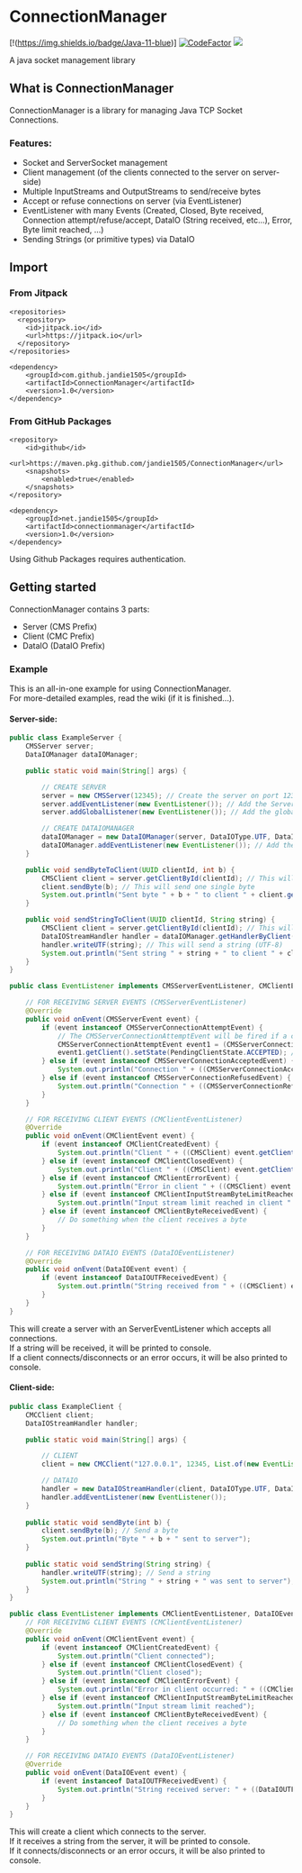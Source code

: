 # ConnectionManager

[!(https://img.shields.io/badge/Java-11-blue)]
[![CodeFactor](https://www.codefactor.io/repository/github/jandie1505/connectionmanager/badge)](https://www.codefactor.io/repository/github/jandie1505/connectionmanager)
[![](https://jitpack.io/v/jandie1505/ConnectionManager.svg)](https://jitpack.io/#jandie1505/ConnectionManager)
  
A java socket management library

## What is ConnectionManager

ConnectionManager is a library for managing Java TCP Socket Connections.  

### Features:  
- Socket and ServerSocket management
- Client management (of the clients connected to the server on server-side)
- Multiple InputStreams and OutputStreams to send/receive bytes
- Accept or refuse connections on server (via EventListener)
- EventListener with many Events (Created, Closed, Byte received, Connection attempt/refuse/accept, DataIO (String received, etc...), Error, Byte limit reached, ...)
- Sending Strings (or primitive types) via DataIO

## Import

### From Jitpack
```
<repositories>
  <repository>
    <id>jitpack.io</id>
    <url>https://jitpack.io</url>
  </repository>
</repositories>
```
```
<dependency>
    <groupId>com.github.jandie1505</groupId>
    <artifactId>ConnectionManager</artifactId>
    <version>1.0</version>
</dependency>
```

### From GitHub Packages
```
<repository>
    <id>github</id>
    <url>https://maven.pkg.github.com/jandie1505/ConnectionManager</url>
    <snapshots>
        <enabled>true</enabled>
    </snapshots>
</repository>
```
```
<dependency>
    <groupId>net.jandie1505</groupId>
    <artifactId>connectionmanager</artifactId>
    <version>1.0</version>
</dependency>
```
Using Github Packages requires authentication.

## Getting started

ConnectionManager contains 3 parts:
- Server (CMS Prefix)
- Client (CMC Prefix)
- DataIO (DataIO Prefix)

### Example

This is an all-in-one example for using ConnectionManager.  
For more-detailed examples, read the wiki (if it is finished...).

#### Server-side:

```java
public class ExampleServer {
    CMSServer server;
    DataIOManager dataIOManager;

    public static void main(String[] args) {

        // CREATE SERVER
        server = new CMSServer(12345); // Create the server on port 12345
        server.addEventListener(new EventListener()); // Add the Server EventListener
        server.addGlobalListener(new EventListener()); // Add the global client EventListener (EventListener that will be added to every client from the server

        // CREATE DATAIOMANAGER
        dataIOManager = new DataIOManager(server, DataIOType.UTF, DataIOStreamType.MULTI_STREAM_HANDLER_CONSUMING); // Create a DataIOManager for the server
        dataIOManager.addEventListener(new EventListener()); // Add the DataIO EventListener
    }

    public void sendByteToClient(UUID clientId, int b) {
        CMSClient client = server.getClientById(clientId); // This will get a client with a specific UUID
        client.sendByte(b); // This will send one single byte
        System.out.println("Sent byte " + b + " to client " + client.getUniqueId());
    }

    public void sendStringToClient(UUID clientId, String string) {
        CMSClient client = server.getClientById(clientId); // This will get a client with a specific UUID
        DataIOStreamHandler handler = dataIOManager.getHandlerByClient(client); // This will get the DataIOStreamHandler of a client from the DataIOManager
        handler.writeUTF(string); // This will send a string (UTF-8)
        System.out.println("Sent string " + string + " to client " + client.getUniqueId());
    }
}

public class EventListener implements CMSServerEventListener, CMClientEventListener, DataIOEventListener {

    // FOR RECEIVING SERVER EVENTS (CMSServerEventListener)
    @Override
    public void onEvent(CMSServerEvent event) {
        if (event instanceof CMSServerConnectionAttemptEvent) {
            // The CMSServerConnectionAttemptEvent will be fired if a client connects to the server
            CMSServerConnectionAttemptEvent event1 = (CMSServerConnectionAttemptEvent) event;
            event1.getClient().setState(PendingClientState.ACCEPTED); // Accept the connection
        } else if (event instanceof CMSServerConnectionAcceptedEvent) {
            System.out.println("Connection " + ((CMSServerConnectionAcceptedEvent) event).getClient().getUniqueId() + " accepted");
        } else if (event instanceof CMSServerConnectionRefusedEvent) {
            System.out.println("Connection " + ((CMSServerConnectionRefusedEvent) event).getUuid() + " refused");
        }
    }

    // FOR RECEIVING CLIENT EVENTS (CMClientEventListener)
    @Override
    public void onEvent(CMClientEvent event) {
        if (event instanceof CMClientCreatedEvent) {
            System.out.println("Client " + ((CMSClient) event.getClient()).getUniqueId() + " created");
        } else if (event instanceof CMClientClosedEvent) {
            System.out.println("Client " + ((CMSClient) event.getClient()).getUniqueId() + " closed");
        } else if (event instanceof CMClientErrorEvent) {
            System.out.println("Error in client " + ((CMSClient) event.getClient()).getUniqueId() + " occurred: " + ((CMClientErrorEvent) event).getException());
        } else if (event instanceof CMClientInputStreamByteLimitReachedEvent) {
            System.out.println("Input stream limit reached in client " + ((CMSClient) ((CMClientInputStreamByteLimitReachedEvent))).getUniqueId());
        } else if (event instanceof CMClientByteReceivedEvent) {
            // Do something when the client receives a byte
        }
    }

    // FOR RECEIVING DATAIO EVENTS (DataIOEventListener)
    @Override
    public void onEvent(DataIOEvent event) {
        if (event instanceof DataIOUTFReceivedEvent) {
            System.out.println("String received from " + ((CMSClient) event.getClient().getEventClient()).getUniqueId() + ": " + ((DataIOUTFReceivedEvent) event).getData());
        }
    }
}
```

This will create a server with an ServerEventListener which accepts all connections.  
If a string will be received, it will be printed to console.  
If a client connects/disconnects or an error occurs, it will be also printed to console.

#### Client-side:

```java
public class ExampleClient {
    CMCClient client;
    DataIOStreamHandler handler;

    public static void main(String[] args) {

        // CLIENT
        client = new CMCClient("127.0.0.1", 12345, List.of(new EventListener())); // This will create a new client

        // DATAIO
        handler = new DataIOStreamHandler(client, DataIOType.UTF, DataIOStreamType.MULTI_STREAM_HANDLER_CONSUMING); // This will create a DataIOStreamHandler for the client
        handler.addEventListener(new EventListener());
    }
    
    public static void sendByte(int b) {
        client.sendByte(b); // Send a byte
        System.out.println("Byte " + b + " sent to server");
    }
    
    public static void sendString(String string) {
        handler.writeUTF(string); // Send a string
        System.out.println("String " + string + " was sent to server");
    }
}

public class EventListener implements CMClientEventListener, DataIOEventListener {
    // FOR RECEIVING CLIENT EVENTS (CMClientEventListener)
    @Override
    public void onEvent(CMClientEvent event) {
        if (event instanceof CMClientCreatedEvent) {
            System.out.println("Client connected");
        } else if (event instanceof CMClientClosedEvent) {
            System.out.println("Client closed");
        } else if (event instanceof CMClientErrorEvent) {
            System.out.println("Error in client occurred: " + ((CMClientErrorEvent) event).getException());
        } else if (event instanceof CMClientInputStreamByteLimitReachedEvent) {
            System.out.println("Input stream limit reached");
        } else if (event instanceof CMClientByteReceivedEvent) {
            // Do something when the client receives a byte
        }
    }

    // FOR RECEIVING DATAIO EVENTS (DataIOEventListener)
    @Override
    public void onEvent(DataIOEvent event) {
        if (event instanceof DataIOUTFReceivedEvent) {
            System.out.println("String received server: " + ((DataIOUTFReceivedEvent) event).getData());
        }
    }
}
```

This will create a client which connects to the server.  
If it receives a string from the server, it will be printed to console.  
If it connects/disconnects or an error occurs, it will be also printed to console.
